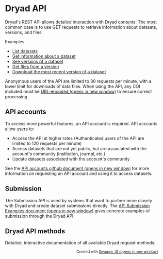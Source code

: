 # Dryad API

Dryad's REST API allows detailed interaction with Dryad contents. The most common case is to use GET requests to retrieve information about datasets, versions, and files.

Examples:

- [List datasets](/api/v2/datasets)
- [Get information about a dataset](/api/v2/datasets/doi%3A10.5061%2Fdryad.j1fd7)
- [See versions of a dataset](/api/v2/datasets/doi%3A10.5061%2Fdryad.j1fd7/versions)
- [Get files from a version](/api/v2/versions/26724/files)
- [Download the most recent version of a dataset](api/v2/datasets/doi%3A10.5061%2Fdryad.j1fd7/download)

Anonymous users of the API are limited to 30 requests per minute, with a lower limit for downloads of data files. When using the API, any DOI included must be <a href="https://www.w3schools.com/tags/ref_urlencode.ASP" target="blank">URL-encoded<span class="screen-reader-only"> (opens in new window)</a> to ensure correct processing.


## API accounts

To access more powerful features, an API account is required. API accounts allow users to:

- Access the API at higher rates (Authenticated users of the API are limited to 120 requests per minute)
- Access datasets that are not yet public, but are associated with the account's community (institution, journal, etc.)
- Update datasets associated with the account's community

See the <a href="https://github.com/CDL-Dryad/dryad-app/blob/main/documentation/apis/api_accounts.md" target="blank">API accounts github document<span class="screen-reader-only"> (opens in new window)</a> for more information on requesting an API account and using it to access datasets.


## Submission

The Submission API is used by systems that want to partner more closely with Dryad and create dataset submissions directly. The <a href="https://github.com/CDL-Dryad/dryad-app/blob/main/documentation/apis/submission.md" target="blank">API Submission Examples document<span class="screen-reader-only"> (opens in new window)</a> gives concrete examples of submission through the Dryad API.


## Dryad API methods

Detailed, interactive documentation of all available Dryad request methods:

<script src="/api/v2/docs/swagger-ui-bundle.js" charset="UTF-8"> </script>
<script src="/api/v2/docs/swagger-ui-standalone-preset.js" charset="UTF-8"> </script>
<script src="/api/v2/docs/swagger-initializer.js" charset="UTF-8"> </script>
<div id="swagger-ui"></div>
<script>
  window.onload = function() {
    const ui = SwaggerUIBundle({
      url: "/openapi.yml?3",
      dom_id: '#swagger-ui',
      deepLinking: true,
      presets: [
        SwaggerUIBundle.presets.apis,
        SwaggerUIStandalonePreset
      ],
      plugins: [
        SwaggerUIBundle.plugins.DownloadUrl
      ],
      supportedSubmitMethods: ['get'],
      defaultModelsExpandDepth: 0,
    })
    window.ui = ui
  }
  let apiUrl = ''
  awaitSelector('.servers select').then((server) => {
    apiUrl = server.value
    server.addEventListener('change', e => {
      apiUrl = e.currentTarget.value
    })
    document.querySelectorAll('.copy-to-clipboard').forEach(copyButton => {
      copyButton.addEventListener('click', e => {
        const pathButton = e.currentTarget.previousElementSibling
        const pathSpan = pathButton.querySelector('.opblock-summary-path')
        const requestUrl = pathSpan.dataset.path
        window.navigator.clipboard.writeText(apiUrl + requestUrl)
      })
    })
  })
</script>

<p style="text-align:right; font-size: smaller">Created with <a href="https://swagger.io/tools/swagger-ui/" target="blank">Swagger UI<span class="screen-reader-only"> (opens in new window)</a></p>
